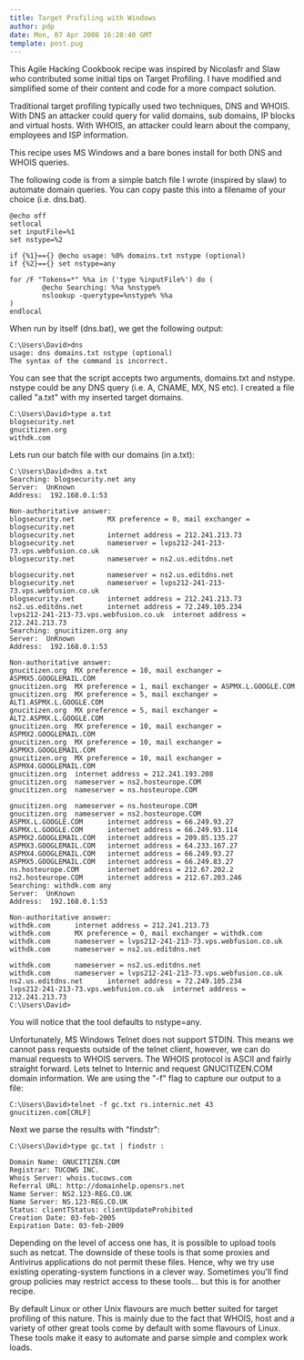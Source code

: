 ```yaml
---
title: Target Profiling with Windows
author: pdp
date: Mon, 07 Apr 2008 16:28:40 GMT
template: post.pug
---
```


This Agile Hacking Cookbook recipe was inspired by Nicolasfr and Slaw who contributed some initial tips on Target Profiling. I have modified and simplified some of their content and code for a more compact solution.

Traditional target profiling typically used two techniques, DNS and WHOIS. With DNS an attacker could query for valid domains, sub domains, IP blocks and virtual hosts. With WHOIS, an attacker could learn about the company, employees and ISP information.

This recipe uses MS Windows and a bare bones install for both DNS and WHOIS queries. 

The following code is from a simple batch file I wrote (inspired by slaw) to automate domain queries. You can copy paste this into a filename of your choice (i.e. dns.bat).

```batch
@echo off
setlocal
set inputFile=%1
set nstype=%2

if {%1}=={} @echo usage: %0% domains.txt nstype (optional)
if {%2}=={} set nstype=any

for /F "Tokens=*" %%a in ('type %inputFile%') do (
        @echo Searching: %%a %nstype%
        nslookup -querytype=%nstype% %%a
)
endlocal
```

When run by itself (dns.bat), we get the following output:

```batch
C:\Users\David>dns
usage: dns domains.txt nstype (optional)
The syntax of the command is incorrect.
```

You can see that the script accepts two arguments, domains.txt and nstype. nstype could be any DNS query (i.e. A, CNAME, MX, NS etc). I created a file called "a.txt" with my inserted target domains.

```batch
C:\Users\David>type a.txt
blogsecurity.net
gnucitizen.org
withdk.com
```

Lets run our batch file with our domains (in a.txt):

```batch
C:\Users\David>dns a.txt
Searching: blogsecurity.net any
Server:  UnKnown
Address:  192.168.0.1:53

Non-authoritative answer:
blogsecurity.net        MX preference = 0, mail exchanger = blogsecurity.net
blogsecurity.net        internet address = 212.241.213.73
blogsecurity.net        nameserver = lvps212-241-213-73.vps.webfusion.co.uk
blogsecurity.net        nameserver = ns2.us.editdns.net

blogsecurity.net        nameserver = ns2.us.editdns.net
blogsecurity.net        nameserver = lvps212-241-213-73.vps.webfusion.co.uk
blogsecurity.net        internet address = 212.241.213.73
ns2.us.editdns.net      internet address = 72.249.105.234
lvps212-241-213-73.vps.webfusion.co.uk  internet address = 212.241.213.73
Searching: gnucitizen.org any
Server:  UnKnown
Address:  192.168.0.1:53

Non-authoritative answer:
gnucitizen.org  MX preference = 10, mail exchanger = ASPMX5.GOOGLEMAIL.COM
gnucitizen.org  MX preference = 1, mail exchanger = ASPMX.L.GOOGLE.COM
gnucitizen.org  MX preference = 5, mail exchanger = ALT1.ASPMX.L.GOOGLE.COM
gnucitizen.org  MX preference = 5, mail exchanger = ALT2.ASPMX.L.GOOGLE.COM
gnucitizen.org  MX preference = 10, mail exchanger = ASPMX2.GOOGLEMAIL.COM
gnucitizen.org  MX preference = 10, mail exchanger = ASPMX3.GOOGLEMAIL.COM
gnucitizen.org  MX preference = 10, mail exchanger = ASPMX4.GOOGLEMAIL.COM
gnucitizen.org  internet address = 212.241.193.208
gnucitizen.org  nameserver = ns2.hosteurope.COM
gnucitizen.org  nameserver = ns.hosteurope.COM

gnucitizen.org  nameserver = ns.hosteurope.COM
gnucitizen.org  nameserver = ns2.hosteurope.COM
ASPMX.L.GOOGLE.COM      internet address = 66.249.93.27
ASPMX.L.GOOGLE.COM      internet address = 66.249.93.114
ASPMX2.GOOGLEMAIL.COM   internet address = 209.85.135.27
ASPMX3.GOOGLEMAIL.COM   internet address = 64.233.167.27
ASPMX4.GOOGLEMAIL.COM   internet address = 66.249.93.27
ASPMX5.GOOGLEMAIL.COM   internet address = 66.249.83.27
ns.hosteurope.COM       internet address = 212.67.202.2
ns2.hosteurope.COM      internet address = 212.67.203.246
Searching: withdk.com any
Server:  UnKnown
Address:  192.168.0.1:53

Non-authoritative answer:
withdk.com      internet address = 212.241.213.73
withdk.com      MX preference = 0, mail exchanger = withdk.com
withdk.com      nameserver = lvps212-241-213-73.vps.webfusion.co.uk
withdk.com      nameserver = ns2.us.editdns.net

withdk.com      nameserver = ns2.us.editdns.net
withdk.com      nameserver = lvps212-241-213-73.vps.webfusion.co.uk
ns2.us.editdns.net      internet address = 72.249.105.234
lvps212-241-213-73.vps.webfusion.co.uk  internet address = 212.241.213.73
C:\Users\David>
```

You will notice that the tool defaults to nstype=any. 

Unfortunately, MS Windows Telnet does not support STDIN. This means we cannot pass requests outside of the telnet client, however, we can do manual requests to WHOIS servers. The WHOIS protocol is ASCII and fairly straight forward. Lets telnet to Internic and request GNUCITIZEN.COM domain information. We are using the "-f" flag to capture our output to a file:

```batch
C:\Users\David>telnet -f gc.txt rs.internic.net 43
gnucitizen.com[CRLF]
```

Next we parse the results with "findstr":

```batch
C:\Users\David>type gc.txt | findstr :

Domain Name: GNUCITIZEN.COM
Registrar: TUCOWS INC.
Whois Server: whois.tucows.com
Referral URL: http://domainhelp.opensrs.net
Name Server: NS2.123-REG.CO.UK
Name Server: NS.123-REG.CO.UK
Status: clientTStatus: clientUpdateProhibited
Creation Date: 03-feb-2005
Expiration Date: 03-feb-2009
```

Depending on the level of access one has, it is possible to upload tools such as netcat. The downside of these tools is that some proxies and Antivirus applications do not permit these files. Hence, why we try use existing operating-system functions in a clever way. Sometimes you'll find group policies may restrict access to these tools... but this is for another recipe.

By default Linux or other Unix flavours are much better suited for target profiling of this nature. This is mainly due to the fact that WHOIS, host and a variety of other great tools come by default with some flavours of Linux. These tools make it easy to automate and parse simple and complex work loads.
